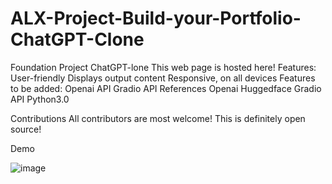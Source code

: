 # ALX-Project-Build-your-Portfolio-ChatGPT-Clone


Foundation Project
ChatGPT-lone
This web page is hosted here!
Features:
User-friendly
Displays output content 
Responsive, on all devices
Features to be added:
Openai API
Gradio API
References
Openai
Huggedface
Gradio API
Python3.0

Contributions
All contributors are most welcome! This is definitely open source!

Demo

![image](https://github.com/mrpryce/ALX-Project-Build-your-Portfolio-/assets/26313048/fce50a32-6374-4a61-94a8-482710251d0a)


